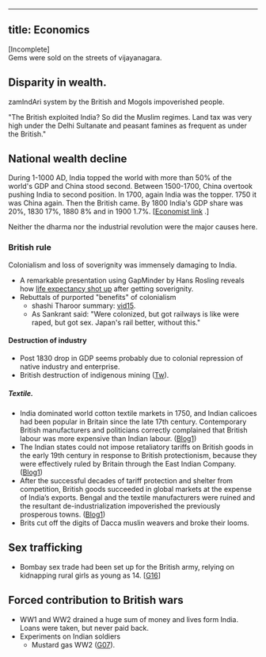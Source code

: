 
---
title: Economics
---
  

\[Incomplete\]  
Gems were sold on the streets of vijayanagara.  

## Disparity in wealth.

zamIndAri system by the British and Mogols impoverished people.  
  
"The British exploited India? So did the Muslim regimes. Land tax was very high under the Delhi Sultanate and peasant famines as frequent as under the British."  
  

## National wealth decline

During 1-1000 AD, India topped the world with more than 50% of the world's GDP and China stood second. Between 1500-1700, China overtook pushing India to second position. In 1700, again India was the topper. 1750 it was China again. Then the British came. By 1800 India's GDP share was 20%, 1830 17%, 1880 8% and in 1900 1.7%. \[[Economist link](http://www.economist.com/node/16834943) .\]  

Neither the dharma nor the industrial revolution were the major causes here.

### British rule  

Colonialism and loss of soverignity was immensely damaging to India.  

- A remarkable presentation using GapMinder by Hans Rosling reveals how [life expectancy shot up](http://blog.hiddenharmonies.org/2011/11/hans-rosling-sovereignty-and-capitalism-got-china-and-india-moving/) after getting soverignity.
- Rebuttals of purported "benefits" of colonialism
    - shashi Tharoor summary: [vid15](https://www.youtube.com/watch?v=f7CW7S0zxv4). 
    - As Sankrant said: "Were colonized, but got railways is like were raped, but got sex. Japan's rail better, without this."

#### Destruction of industry
- Post 1830 drop in GDP seems probably due to colonial repression of native industry and enterprise.
- British destruction of indigenous mining ([Tw](https://twitter.com/vvkbkvv/status/536337247378087936)).  

##### Textile.
- India dominated world cotton textile markets in 1750, and Indian calicoes had been popular in Britain since the late 17th century. Contemporary British manufacturers and politicians correctly complained that British labour was more expensive than Indian labour. ([Blog1](http://socialdemocracy21stcentury.blogspot.ca/2010/06/early-british-industrial-revolution-and.html))
- The Indian states could not impose retaliatory tariffs on British goods in the early 19th century in response to British protectionism, because they were effectively ruled by Britain through the East Indian Company.  ([Blog1](http://socialdemocracy21stcentury.blogspot.ca/2010/06/early-british-industrial-revolution-and.html))
- After the successful decades of tariff protection and shelter from competition, British goods succeeded in global markets at the expense of India’s exports. Bengal and the textile manufacturers were ruined and the resultant de-industrialization impoverished the previously prosperous towns. ([Blog1](http://socialdemocracy21stcentury.blogspot.ca/2010/06/early-british-industrial-revolution-and.html))
- Brits cut off the digits of Dacca muslin weavers and broke their looms.

## Sex trafficking
- Bombay sex trade had been set up for the British army, relying on kidnapping rural girls as young as 14. \[[G16](https://www.theguardian.com/world/2013/sep/28/mumbai-sex-slaves-prostitution-india)\]

## Forced contribution to British wars
- WW1 and WW2 drained a huge sum of money and lives form India. Loans were taken, but never paid back.
- Experiments on Indian soldiers
    - Mustard gas WW2 ([G07](http://www.theguardian.com/uk/2007/sep/01/india.military)).
